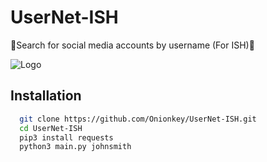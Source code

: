# UserNet-ISH
🔎Search for social media accounts by username (For ISH)🔎

![Logo](https://i.postimg.cc/wvWVVKR1/Onionkey.png)

## Installation
```bash
  git clone https://github.com/Onionkey/UserNet-ISH.git
  cd UserNet-ISH
  pip3 install requests
  python3 main.py johnsmith
```

